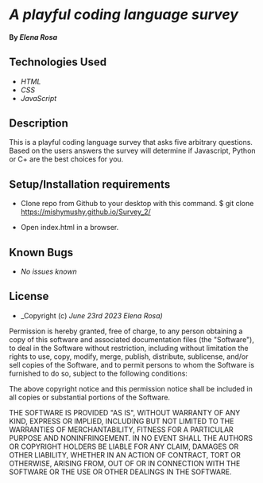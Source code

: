 # _A playful coding language survey_

#### By _**Elena Rosa**_

## Technologies Used

* _HTML_
* _CSS_
* _JavaScript_


## Description

This is a playful coding language survey that asks five arbitrary questions. Based on the users answers the survey will determine if Javascript, Python or C+ are the best choices for you.

## Setup/Installation requirements

* Clone repo from Github to your desktop with this command. $ git clone https://mishymushy.github.io/Survey_2/

* Open index.html in a browser. 


## Known Bugs

* _No issues known_


## License


* _Copyright (c) _June 23rd 2023_ _Elena Rosa)_

Permission is hereby granted, free of charge, to any person obtaining a copy
of this software and associated documentation files (the "Software"), to deal
in the Software without restriction, including without limitation the rights
to use, copy, modify, merge, publish, distribute, sublicense, and/or sell
copies of the Software, and to permit persons to whom the Software is
furnished to do so, subject to the following conditions:

The above copyright notice and this permission notice shall be included in all
copies or substantial portions of the Software.

THE SOFTWARE IS PROVIDED "AS IS", WITHOUT WARRANTY OF ANY KIND, EXPRESS OR
IMPLIED, INCLUDING BUT NOT LIMITED TO THE WARRANTIES OF MERCHANTABILITY,
FITNESS FOR A PARTICULAR PURPOSE AND NONINFRINGEMENT. IN NO EVENT SHALL THE
AUTHORS OR COPYRIGHT HOLDERS BE LIABLE FOR ANY CLAIM, DAMAGES OR OTHER
LIABILITY, WHETHER IN AN ACTION OF CONTRACT, TORT OR OTHERWISE, ARISING FROM,
OUT OF OR IN CONNECTION WITH THE SOFTWARE OR THE USE OR OTHER DEALINGS IN THE
SOFTWARE.
